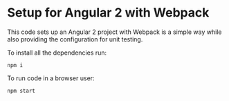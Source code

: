 # Setup for Angular 2 with Webpack


This code sets up an Angular 2 project with Webpack is a simple way while
also providing the configuration for unit testing.

To install all the dependencies run:

```shell
npm i
```
To run code in a browser user:

```shell
npm start
```

